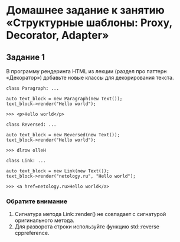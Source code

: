 # Домашнее задание к занятию «Структурные шаблоны: Proxy, Decorator, Adapter»
## Задание 1
В программу рендеринга HTML из лекции (раздел про паттерн «Декоратор») добавьте новые классы для декорирования текста.
```
class Paragraph: ...

auto text_block = new Paragraph(new Text());
text_block->render("Hello world");

>>> <p>Hello world</p>
```
```
class Reversed: ...

auto text_block = new Reversed(new Text());
text_block->render("Hello world");

>>> dlrow olleH
```
```
class Link: ...

auto text_block = new Link(new Text());
text_block->render("netology.ru", "Hello world");

>>> <a href=netology.ru>Hello world</a>
```
### Обратите внимание

1. Сигнатура метода Link::render() не совпадает с сигнатурой оригинального метода.
1. Для разворота строки используйте функцию std::reverse cppreference.